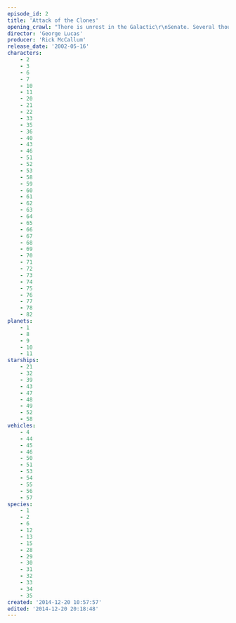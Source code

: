```yaml
---
episode_id: 2
title: 'Attack of the Clones'
opening_crawl: "There is unrest in the Galactic\r\nSenate. Several thousand solar\r\nsystems have declared their\r\nintentions to leave the Republic.\r\n\r\nThis separatist movement,\r\nunder the leadership of the\r\nmysterious Count Dooku, has\r\nmade it difficult for the limited\r\nnumber of Jedi Knights to maintain \r\npeace and order in the galaxy.\r\n\r\nSenator Amidala, the former\r\nQueen of Naboo, is returning\r\nto the Galactic Senate to vote\r\non the critical issue of creating\r\nan ARMY OF THE REPUBLIC\r\nto assist the overwhelmed\r\nJedi...."
director: 'George Lucas'
producer: 'Rick McCallum'
release_date: '2002-05-16'
characters:
    - 2
    - 3
    - 6
    - 7
    - 10
    - 11
    - 20
    - 21
    - 22
    - 33
    - 35
    - 36
    - 40
    - 43
    - 46
    - 51
    - 52
    - 53
    - 58
    - 59
    - 60
    - 61
    - 62
    - 63
    - 64
    - 65
    - 66
    - 67
    - 68
    - 69
    - 70
    - 71
    - 72
    - 73
    - 74
    - 75
    - 76
    - 77
    - 78
    - 82
planets:
    - 1
    - 8
    - 9
    - 10
    - 11
starships:
    - 21
    - 32
    - 39
    - 43
    - 47
    - 48
    - 49
    - 52
    - 58
vehicles:
    - 4
    - 44
    - 45
    - 46
    - 50
    - 51
    - 53
    - 54
    - 55
    - 56
    - 57
species:
    - 1
    - 2
    - 6
    - 12
    - 13
    - 15
    - 28
    - 29
    - 30
    - 31
    - 32
    - 33
    - 34
    - 35
created: '2014-12-20 10:57:57'
edited: '2014-12-20 20:18:48'
---
```

